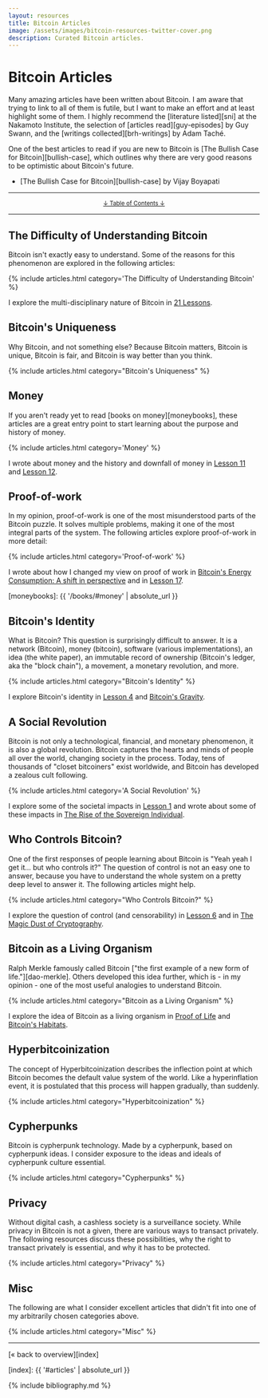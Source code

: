 ```yaml
---
layout: resources
title: Bitcoin Articles
image: /assets/images/bitcoin-resources-twitter-cover.png
description: Curated Bitcoin articles.
---
```


# Bitcoin Articles

Many amazing articles have been written about Bitcoin. I am aware that trying to
link to all of them is futile, but I want to make an effort and at least
highlight some of them. I highly recommend the [literature listed][sni] at the
Nakamoto Institute, the selection of [articles read][guy-episodes] by
Guy Swann, and the [writings collected][brh-writings] by Adam Taché.

One of the best articles to read if you are new to Bitcoin is [The Bullish Case
for Bitcoin][bullish-case], which outlines why there are very good reasons to be
optimistic about Bitcoin's future.

- [The Bullish Case for Bitcoin][bullish-case] by Vijay Boyapati

---

<center>
  <p><small><a href="#toc">↓ Table of Contents ↓</a></small></p>
</center>

---

## The Difficulty of Understanding Bitcoin

Bitcoin isn't exactly easy to understand. Some of the reasons for this
phenomenon are explored in the following articles:

{% include articles.html category='The Difficulty of Understanding Bitcoin' %}

I explore the multi-disciplinary nature of Bitcoin in [21 Lessons].

[21 Lessons]: http://21lessons.com

## Bitcoin's Uniqueness

Why Bitcoin, and not something else? Because Bitcoin matters, Bitcoin is unique,
Bitcoin is fair, and Bitcoin is way better than you think.

{% include articles.html category="Bitcoin's Uniqueness" %}

## Money

If you aren't ready yet to read [books on money][moneybooks], these articles are a
great entry point to start learning about the purpose and history of money.

{% include articles.html category='Money' %}

I wrote about money and the history and downfall of money in [Lesson
11][lesson-11] and [Lesson 12][lesson-12].

[lesson-11]: https://21lessons.com/11
[lesson-12]: https://21lessons.com/12

## Proof-of-work

In my opinion, proof-of-work is one of the most misunderstood parts of the
Bitcoin puzzle. It solves multiple problems, making it one of the most integral
parts of the system. The following articles explore proof-of-work in more
detail:

{% include articles.html category='Proof-of-work' %}

I wrote about how I changed my view on proof of work in [Bitcoin's Energy
Consumption: A shift in perspective][energy-consumption] and in [Lesson 17][lesson-17].

[energy-consumption]: https://dergigi.com/2018/06/10/bitcoin-s-energy-consumption/
[lesson-17]: https://21lessons.com/17
[moneybooks]: {{ '/books/#money' | absolute_url }}

## Bitcoin's Identity

What is Bitcoin? This question is surprisingly difficult to answer. It is a
network (Bitcoin), money (bitcoin), software (various implementations), an idea
(the white paper), an immutable record of ownership (Bitcoin's ledger, aka the
"block chain"), a movement, a monetary revolution, and more.

{% include articles.html category="Bitcoin's Identity" %}

I explore Bitcoin's identity in [Lesson 4][lesson-4] and [Bitcoin's
Gravity][gravity].

[lesson-4]: https://21lessons.com/4
[gravity]: https://dergigi.com/2019/05/01/bitcoins-gravity/

## A Social Revolution

Bitcoin is not only a technological, financial, and monetary phenomenon, it is
also a global revolution. Bitcoin captures the hearts and minds of people all
over the world, changing society in the process. Today, tens of thousands of
"closet bitcoiners" exist worldwide, and Bitcoin has developed a zealous cult
following.

{% include articles.html category='A Social Revolution' %}

I explore some of the societal impacts in [Lesson 1][lesson-1] and wrote about
some of these impacts in [The Rise of the Sovereign
Individual][rise-of-the-sovereign-individual].

[lesson-1]: https://21lessons.com/1
[rise-of-the-sovereign-individual]: https://medium.com/bull-bitcoin/the-rise-of-the-sovereign-individual-2201eee82f00

## Who Controls Bitcoin?

One of the first responses of people learning about Bitcoin is "Yeah yeah I get
it... but who controls it?" The question of control is not an easy one to
answer, because you have to understand the whole system on a pretty deep level
to answer it. The following articles might help.

{% include articles.html category="Who Controls Bitcoin?" %}

I explore the question of control (and censorability) in [Lesson 6][lesson-6]
and in [The Magic Dust of Cryptography][magic-dust].

[magic-dust]: https://dergigi.com/2018/08/17/the-magic-dust-of-cryptography/
[lesson-6]: https://21lessons.com/6

## Bitcoin as a Living Organism

Ralph Merkle famously called Bitcoin ["the first example of a new form of
life."][dao-merkle]. Others developed this idea further, which is - in my
opinion - one of the most useful analogies to understand Bitcoin.

{% include articles.html category="Bitcoin as a Living Organism" %}

I explore the idea of Bitcoin as a living organism in [Proof of
Life][proof-of-life] and [Bitcoin's Habitats][bitcoins-habitats].

[proof-of-life]: https://dergigi.com/2019/08/07/proof-of-life/
[bitcoins-habitats]: https://dergigi.com/2020/03/01/bitcoin-s-habitats/

## Hyperbitcoinization

The concept of Hyperbitcoinization describes the inflection point at which
Bitcoin becomes the default value system of the world. Like a hyperinflation
event,  it is postulated that this process will happen gradually, than suddenly.

{% include articles.html category="Hyperbitcoinization" %}

## Cypherpunks

Bitcoin is cypherpunk technology. Made by a cypherpunk, based on cypherpunk
ideas. I consider exposure to the ideas and ideals of cypherpunk culture
essential.

{% include articles.html category="Cypherpunks" %}

## Privacy

Without digital cash, a cashless society is a surveillance society. While
privacy in Bitcoin is not a given, there are various ways to transact privately.
The following resources discuss these possibilities, why the right to transact
privately is essential, and why it has to be protected.

{% include articles.html category="Privacy" %}

## Misc

The following are what I consider excellent articles that didn't fit into one
of my arbitrarily chosen categories above.

{% include articles.html category="Misc" %}

---

[« back to overview][index]

[index]: {{ '#articles' | absolute_url }}

{% include bibliography.md %}
